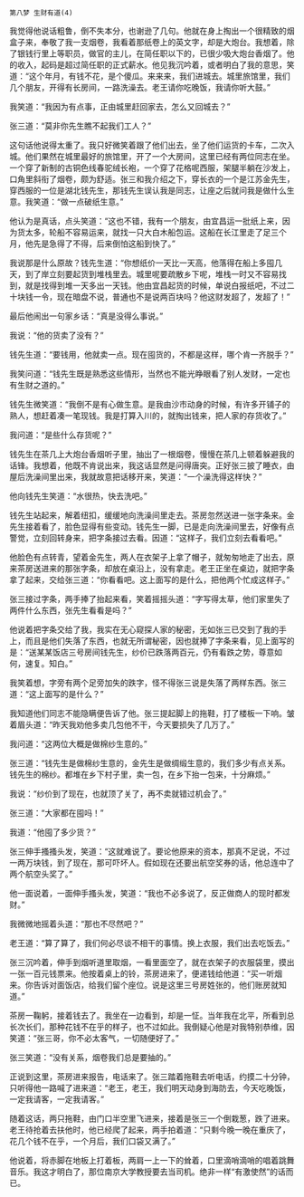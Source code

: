     第八梦 生财有道(4) 

   我觉得他说话粗鲁，倒不失本分，也谢逊了几句。他就在身上掏出一个很精致的烟盒子来，奉敬了我一支烟卷，我看着那纸卷上的英文字，却是大炮台。我想着，除了银钱行里上等职员，做官的主儿，在简任职以下的，已很少吸大炮台香烟了。他的收入，起码是超过简任职的正式薪水。他见我沉吟着，或者明白了我的意思，笑道：“这个年月，有钱不花，是个傻瓜。来来来，我们进城去。城里旅馆里，我们几个朋友，开得有长房间，一路洗澡去。老王请你吃晚饭，我请你听大鼓。”

   我笑道：“我因为有点事，正由城里赶回家去，怎么又回城去？”

   张三道：“莫非你先生瞧不起我们工人？”

   这句话他说得太重了。我只好微笑着跟了他们出去，坐了他们运货的卡车，二次入城。他们果然在城里最好的旅馆里，开了一个大房间，这里已经有两位同志在坐。一个穿了新制的古铜色线春驼绒长袍，一个穿了花格呢西服，架腿半躺在沙发上，口角里斜衔了烟卷，颇为舒适。张三和我介绍之下，穿长衣的一个是江苏金先生，穿西服的一位是湖北钱先生，那钱先生误认我是同志，让座之后就问我是做什么生意。我笑道：“做一点破纸生意。”

   他认为是真话，点头笑道：“这也不错，我有一个朋友，由宜昌运一批纸上来，因为货太多，轮船不容易运来，就找一只大白木船包运。这船在长江里走了足三个月，他先是急得了不得，后来倒怕这船到快了。”

   我说那是什么原故？钱先生道：“你想纸价一天比一天高，他落得在船上多囤几天，到了岸立刻要起货到堆栈里去。城里呢要疏散乡下呢，堆栈一时又不容易找到，就是找得到堆一天多出一天钱。他由宜昌起货的时候，单说白报纸吧，不过二十块钱一令，现在暗盘不说，普通也不是说两百块吗？他这财发超了，发超了！”

   最后他闹出一句家乡话：“真是没得么事说。”

   我说：“他的货卖了没有？”

   钱先生道：“要钱用，他就卖一点。现在囤货的，不都是这样，哪个肯一齐脱手？”

   我笑问道：“钱先生既是熟悉这些情形，当然也不能光睁眼看了别人发财，一定也有生财之道的。”

   钱先生微笑道：“我倒不是有心做生意。是我由沙市动身的时候，有许多开铺子的熟人，想赶着凑一笔现钱。我是打算入川的，就掏出钱来，把人家的存货收了。”

   我问道：“是些什么存货呢？”

   钱先生在茶几上大炮台香烟听子里，抽出了一根烟卷，慢慢在茶几上顿着躲避我的话锋。我想着，他既不肯说出来，我这话显然是问得唐突。正好张三披了睡衣，由屋后洗澡间里出来，我就故意把话移开来，笑道：“一个澡洗得这样快？”

   他向钱先生笑道：“水很热，快去洗吧。”

   钱先生站起来，解着纽扣，缓缓地向洗澡间里走去。茶房忽然送进一张字条来。金先生接着看了，脸色显得有些变动。钱先生一脚，已是走向洗澡间里去，好像有点警觉，立刻回转身来，把字条接过去看。因道：“这样子，我们立刻去看看吧。”

   他脸色有点转青，望着金先生，两人在衣架子上拿了帽子，就匆匆地走了出去，原来茶房送进来的那张字条，却放在桌沿上，没有拿走。老王正坐在桌边，就把字条拿了起来，交给张三道：“你看看吧。这上面写的是什么，把他两个忙成这样子。”

   张三接过字条，两手捧了抬起来看，笑着摇摇头道：“字写得太草，他们家里失了两件什么东西，张先生看看是吗？”

   他说着把字条交给了我，我实在无心窥探人家的秘密，无如张三已交到了我的手上，而且是他们失落了东西，也就无所谓秘密，因也就捧了字条来看，见上面写的是：“送某某饭店三号房间钱先生，纱价已跌落两百元，仍有看跌之势，尊意如何，速复。知白。”

   我笑着想，字旁有两个足旁加失的跌字，怪不得张三说是失落了两样东西。张三道：“这上面写的是什么？”

   我知道他们同志不能隐瞒便告诉了他。张三提起脚上的拖鞋，打了楼板一下响。皱着眉头道：“昨天我劝他多卖几包他不干，今天要损失了几万了。”

   我问道：“这两位大概是做棉纱生意的。”

   张三道：“钱先生是做棉纱生意的，金先生是做绸缎生意的，我们多少有点关系。钱先生的棉纱。都堆在乡下村子里，卖一包，在乡下抬一包来，十分麻烦。”

   我说：“纱价到了现在，也就顶了关了，再不卖就错过机会了。”

   张三道：“大家都在囤吗！”

   我道：“他囤了多少货？”

   张三伸手搔搔头发，笑道：“这就难说了。要论他原来的资本，那真不足说，不过一两万块钱，到了现在，那可吓坏人。假如现在还要出航空奖券的话，他总连中了两个航空头奖了。”

   他一面说着，一面伸手搔头发，笑道：“我也不必多说了，反正做商人的现时都发财。”

   我微微地摇着头道：“那也不尽然吧？”

   老王道：“算了算了，我们何必尽谈不相干的事情。换上衣服，我们出去吃饭去。”

   张三沉吟着，伸手到烟听道里取烟，一看里面空了，就在衣架子的衣服袋里，摸出一张一百元钱票来。他按着桌上的铃，茶房进来了，便递钱给他道：“买一听烟来。你告诉对面饭店，给我们留个座位。说是这里三号房姓张的，他们账房就知道。”

   茶房一鞠躬，接着钱去了。我坐在一边看到，却是一怔。当年我在北平，所看到总长次长们，那种花钱不在乎的样子，也不过如此。我倒疑心他是对我特别恭维，因笑道：“张三哥，你不必太客气，一切随便好了。”

   张三笑道：“没有关系，烟卷我们总是要抽的。”

   正说到这里，茶房进来报告，电话来了。张三踏着拖鞋去听电话，约摸二十分钟，只听得他一路喊了进来道：“老王，老王，我们明天动身到海防去，今天吃晚饭，一定我请客，一定我请客。”

   随着这话，两只拖鞋，由门口半空里飞进来，接着是张三一个倒栽葱，跌了进来。老王待抢着去扶他时，他已经爬了起来，两手拍着道：“只剩今晚一晚在重庆了，花几个钱不在乎，一个月后，我们口袋又满了。”

   他说着，将赤脚在地板上打着板，两肩一上一下的耸着，口里滴哨滴哨的唱着跳舞音乐。我这才明白了，那位南京大学教授要去当司机。绝非一样“有激使然”的话而已。

